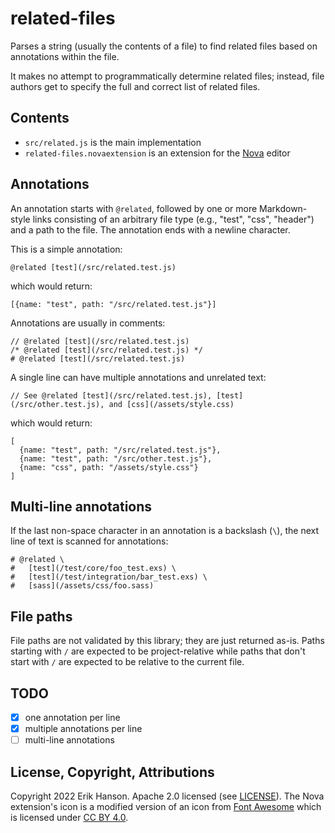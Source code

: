 # related-files

Parses a string (usually the contents of a file) to find related files based on annotations within the file.

It makes no attempt to programmatically determine related files; instead, file authors get to specify the full
and correct list of related files.

## Contents

- `src/related.js` is the main implementation
- `related-files.novaextension` is an extension for the [Nova](https://nova.app) editor

## Annotations

An annotation starts with `@related`, followed by one or more Markdown-style links consisting of an arbitrary
file type (e.g., "test", "css", "header") and a path to the file. The annotation ends with a newline character.

This is a simple annotation:

    @related [test](/src/related.test.js)

which would return:

    [{name: "test", path: "/src/related.test.js"}]

Annotations are usually in comments:

    // @related [test](/src/related.test.js)
    /* @related [test](/src/related.test.js) */
    # @related [test](/src/related.test.js)

A single line can have multiple annotations and unrelated text:

    // See @related [test](/src/related.test.js), [test](/src/other.test.js), and [css](/assets/style.css)

which would return:

    [
      {name: "test", path: "/src/related.test.js"},
      {name: "test", path: "/src/other.test.js"},
      {name: "css", path: "/assets/style.css"}
    ]

## Multi-line annotations

If the last non-space character in an annotation is a backslash (`\`), the next line of text is scanned
for annotations:

    # @related \
    #   [test](/test/core/foo_test.exs) \
    #   [test](/test/integration/bar_test.exs) \
    #   [sass](/assets/css/foo.sass)

## File paths

File paths are not validated by this library; they are just returned as-is. Paths starting with `/` are
expected to be project-relative while paths that don't start with `/` are expected to be relative to the
current file.

## TODO

- [x] one annotation per line
- [x] multiple annotations per line
- [ ] multi-line annotations

## License, Copyright, Attributions

Copyright 2022 Erik Hanson.
Apache 2.0 licensed (see [LICENSE](https://github.com/eahanson/related-files/blob/main/LICENSE)).
The Nova extension's icon is a modified version of an icon from [Font Awesome](https://fontawesome.com/)
which is licensed under [CC BY 4.0](https://fontawesome.com/license).
